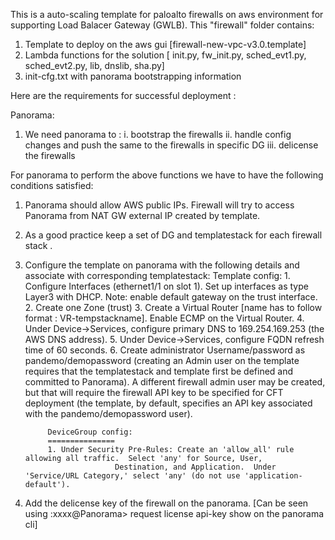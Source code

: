 This is a auto-scaling template for paloalto firewalls on aws environment for supporting Load Balacer Gateway (GWLB).
This "firewall" folder contains:
1. Template to deploy on the aws gui [firewall-new-vpc-v3.0.template]
2. Lambda functions for the solution [ init.py, fw_init.py, sched_evt1.py, sched_evt2.py, lib, dnslib, sha.py]
3. init-cfg.txt with panorama bootstrapping information

Here are the requirements for successful deployment :

Panorama:
1. We need panorama to :
	i. bootstrap the firewalls 
	ii. handle config changes and push the same to the firewalls in specific DG
	iii. delicense the firewalls

For panorama to perform the above functions we have to have the following conditions satisfied:

1. Panorama should allow AWS public IPs. Firewall will try to access Panorama from NAT GW external IP created by template. 
2. As a good practice keep a set of DG and templatestack for each firewall stack .
3. Configure the template on panorama with the following details and associate with corresponding templatestack: 
			Template config:
			1. Configure Interfaces (ethernet1/1 on slot 1).  Set up interfaces as type Layer3 with DHCP.
                           Note: enable default gateway on the trust interface.
			2. Create one Zone (trust)
			3. Create a Virtual Router [name has to follow format : VR-tempstackname].  Enable ECMP on the Virtual Router.
			4. Under Device->Services, configure primary DNS to 169.254.169.253 (the AWS DNS address).
			5. Under Device->Services, configure FQDN refresh time of 60 seconds.
			6. Create administrator Username/password as pandemo/demopassword (creating an Admin user on the template requires
                           that the templatestack and template first be defined and committed to Panorama).  A different
                           firewall admin user may be created, but that will require the firewall API key to be
                           specified for CFT deployment (the template, by default, specifies an API key associated
                           with the pandemo/demopassword user).
			
			DeviceGroup config:
			===============
			1. Under Security Pre-Rules: Create an 'allow_all' rule allowing all traffic.  Select 'any' for Source, User,
                           Destination, and Application.  Under 'Service/URL Category,' select 'any' (do not use 'application-default').

4. Add the delicense key of the firewall on the panorama. [Can be seen using :xxxx@Panorama> request license api-key show  on the panorama cli]
